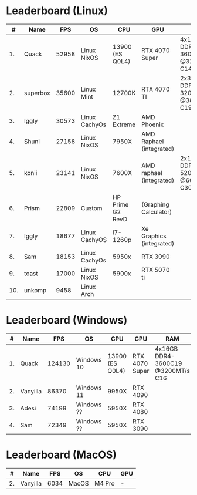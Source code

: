 # Leaderboard (Linux)

| # | Name     | FPS    | OS            | CPU              | GPU                      | RAM                               |
|---|----------|--------|---------------|------------------|--------------------------|-----------------------------------|
| 1.| Quack    |  52958 | Linux NixOS   | 13900 (ES Q0L4)  | RTX 4070 Super           | 4x16GB DDR4-3600C19 @3200MT/s C14 |
| 2.| superbox |  35600 | Linux Mint    | 12700K           | RTX 4070 TI              | 2x32GB DDR4-3200C16 @3800MT/s C19 |
| 3.| Iggly    |  30573 | Linux CachyOs | Z1 Extreme       | AMD Phoenix              |
| 4.| Shuni    |  27158 | Linux NixOS   | 7950X            | AMD Raphael (integrated) |
| 5.| konii    |  23141 | Linux NixOS   | 7600X            | AMD raphael (integrated) | 2x16GB DDR5-5200C30 @6000MT/s C30 |
| 6.| Prism    |  22809 | Custom        | HP Prime G2 RevD | (Graphing Calculator)    |
| 7.| Iggly    |  18677 | Linux CachyOS | i7-1260p         | Xe Graphics (integrated) |
| 8.| Sam      |  18153 | Linux CachyOs | 5950x            | RTX 3090                 |
| 9.| toast    |  17000 | Linux NixOS   | 5900x            | RTX 5070 ti              |
|10.| unkomp   |   9458 | Linux Arch

# Leaderboard (Windows)

| # | Name     | FPS    | OS            | CPU              | GPU                      | RAM                               |
|---|----------|--------|---------------|------------------|--------------------------|-----------------------------------|
| 1.| Quack    | 124130 | Windows 10    | 13900 (ES Q0L4)  | RTX 4070 Super           | 4x16GB DDR4-3600C19 @3200MT/s C16 |
| 2.| Vanyilla |  86370 | Windows 11    | 9950X            | RTX 4090                 |
| 3.| Adesi    |  74199 | Windows ??    | 5950X            | RTX 4080                 |
| 4.| Sam      |  72349 | Windows ??    | 5950X            | RTX 3090                 |

# Leaderboard (MacOS)

| # | Name     | FPS    | OS            | CPU              | GPU                      |
|---|----------|--------|---------------|------------------|--------------------------|
| 2.| Vanyilla |  6034  | MacOS         | M4 Pro           | -                        |
